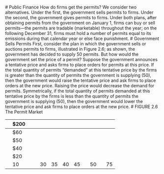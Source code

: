 \# Public Finance How do firms get the permits? We consider two alternatives. Under the first, the government sells permits to firms. Under the second, the government gives permits to firms. Under both plans, after obtaining permits from the government on January 1, firms can buy or sell permits—the permits are tradable (marketable) throughout the year; on the following December 31, firms must hold a number of permits equal to its emissions during that calendar year or else face punishment. # Government Sells Permits First, consider the plan in which the government sells or auctions permits to firms, illustrated in Figure 2.6; as shown, the government has decided to supply 50 permits. But how would the government set the price of a permit? Suppose the government announces a tentative price and asks firms to place orders for permits at this price. If the total quantity of permits “demanded” at this tentative price by the firms is greater than the quantity of permits the government is supplying (50), then the government would raise the tentative price and ask firms to place orders at the new price. Raising the price would decrease the demand for permits. Symmetrically, if the total quantity of permits demanded at this tentative price by the firms is less than the quantity of permits the government is supplying (50), then the government would lower the tentative price and ask firms to place orders at the new price. # FIGURE 2.6 The Permit Market

|   | $200 |   |   |    |    |    |    |   |    |   |    |
| - | ---- | - | - | -- | -- | -- | -- | - | -- | - | -- |
|   | $60  |   |   |    |    |    |    |   |    |   |    |
|   | $50  |   |   |    |    |    |    |   |    |   |    |
|   | $40  |   |   |    |    |    |    |   |    |   |    |
|   | $20  |   |   |    |    |    |    |   |    |   |    |
|   | 10   |   |   | 30 | 35 | 40 | 45 |   | 50 |   | 75 |
